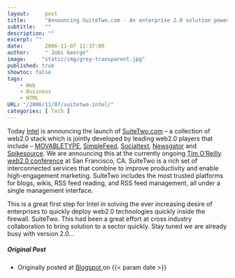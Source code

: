 ```yaml
---
layout:     post
title:      "Announcing SuiteTwo.com - An enterprise 2.0 solution powered by Intel"
subtitle:   ""
description: ""
excerpt: ""
date:       2006-11-07 11:37:00
author:     " Jobi George"
image:     "static/img/grey-transparent.jpg"
published: true
showtoc: false 
tags:
    - Web
    - Business
    - HTML
URL: "/2006/11/07/suitetwo-intel/"
categories: [ Tech ]
---
```

Today [Intel](http://www.intel.com/) is announcing the launch of [SuiteTwo.com](http://www.suitetwo.com/) – a collection of web2.0 stack which is jointly developed by leading web2.0 players that include – [MOVABLETYPE](http://www.sixapart.com/), [SimpleFeed](http://www.simplefeed.com/), [Socialtext](http://www.socialtext.com/), [Newsgator](http://www.socialtext.com/) and [Spikesource](http://www.spikesource.com/). We are announcing this at the currently ongoing [Tim O’Reilly web2.0 conference](http://www.web2con.com/) at San Francisco, CA. SuiteTwo is a rich set of interconnected services that combine to improve productivity and enable high-engagement marketing. SuiteTwo includes the most trusted platforms for blogs, wikis, RSS feed reading, and RSS feed management, all under a single management interface.


This is a great first step for Intel in solving the ever increasing desire of enterprises to quickly deploy web2.0 technologies quickly inside the firewall. SuiteTwo. This had been a great effort at cross industry collaboration to bring solution to a sector quickly. Stay tuned we are already busy with version 2.0…

##### Original Post

* Originally posted at [ Blogspot ]( http://jobig.blogspot.com/2006/11/announcing-suitetwocom-enterprise-20.html) on {{< param date >}}



